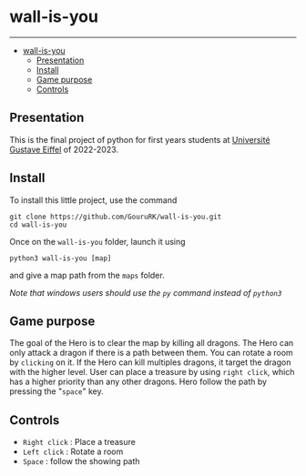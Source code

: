 # wall-is-you
___

- [wall-is-you](#wall-is-you)
  - [Presentation](#presentation)
  - [Install](#install)
  - [Game purpose](#game-purpose)
  - [Controls](#controls)

## Presentation
This is the final project of python for first years students at [Université Gustave Eiffel](https://www.univ-gustave-eiffel.fr/) of 2022-2023.

## Install

To install this little project, use the command
```
git clone https://github.com/GouruRK/wall-is-you.git
cd wall-is-you
```
Once on the `wall-is-you` folder, launch it using 
```
python3 wall-is-you [map] 
```
and give a map path from the `maps` folder.

*Note that windows users should use the `py` command instead of `python3`*

## Game purpose

The goal of the Hero is to clear the map by killing all dragons. The Hero can only attack a dragon if there is a path between them. You can rotate a room by `clicking` on it. If the Hero can kill multiples dragons, it target the dragon with the higher level. User can place a treasure by using `right click`, which has a higher priority than any other dragons.
Hero follow the path by pressing the "`space`" key.

## Controls

* `Right click` : Place a treasure
* `Left click` : Rotate a room
* `Space` : follow the showing path
